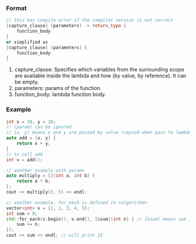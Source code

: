 ### Format
```cpp
// this has compile error if the compiler version is not correct
[capture_clause] (parameters) -> return_type {
    function_body
}
or simplified as
[capture_clause] (parameters) {
    function_body
}
```
1. capture_clause: Specifies which variables from the surrounding scope are available inside the lambda and how (by value, by reference). It can be empty.
2. parameters: params of the function.
3. function_body: lambda function body.
### Example
```cpp
int x = 10, y = 10;
// (param) can be ignored
// [x, y] means x and y are passed by value (copied when pass to lambda)
auto add = [x, y] {
    return x + y;
}
// to call add
int v = add();

// another example with params
auto multiply = [](int a, int b) {
    return a * b;
};
cout << multiply(3, 5) << endl;

// another example, for_each is defined in <algorithm>
vector<int> v = {1, 2, 3, 4, 5};
int sum = 0;
std::for_each(v.begin(), v.end(), [&sum](int n) { // [&sum] means sum is passed by reference
    sum += n;
});
cout << sum << endl; // will print 15
```
